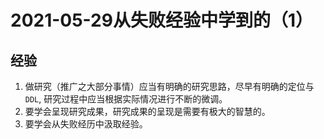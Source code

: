 # 2021-05-29从失败经验中学到的（1）

## 经验

1. 做研究（推广之大部分事情）应当有明确的研究思路，尽早有明确的定位与`DDL`, 研究过程中应当根据实际情况进行不断的微调。
2. 要学会呈现研究成果，研究成果的呈现是需要有极大的智慧的。
3. 要学会从失败经历中汲取经验。



